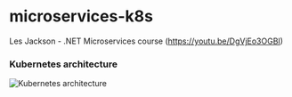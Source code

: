 # microservices-k8s

Les Jackson - .NET Microservices course (https://youtu.be/DgVjEo3OGBI)

### Kubernetes architecture

![Kubernetes architecture](https://user-images.githubusercontent.com/62215591/188326182-557c9b75-7c5c-4a4e-b837-f39f42a95c01.png)
